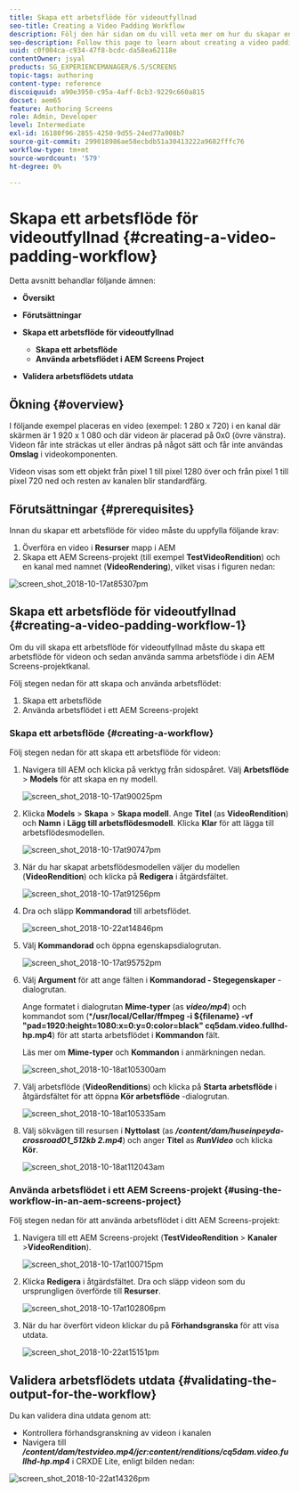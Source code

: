 ```yaml
---
title: Skapa ett arbetsflöde för videoutfyllnad
seo-title: Creating a Video Padding Workflow
description: Följ den här sidan om du vill veta mer om hur du skapar en videoutfyllnad i arbetsflödet för dina resurser.
seo-description: Follow this page to learn about creating a video padding in the workflow for your assets.
uuid: c0f004ca-c934-47f8-bcdc-da58ea62118e
contentOwner: jsyal
products: SG_EXPERIENCEMANAGER/6.5/SCREENS
topic-tags: authoring
content-type: reference
discoiquuid: a90e3950-c95a-4aff-8cb3-9229c660a815
docset: aem65
feature: Authoring Screens
role: Admin, Developer
level: Intermediate
exl-id: 16180f96-2855-4250-9d55-24ed77a908b7
source-git-commit: 299018986ae58ecbdb51a30413222a9682fffc76
workflow-type: tm+mt
source-wordcount: '579'
ht-degree: 0%

---
```


# Skapa ett arbetsflöde för videoutfyllnad {#creating-a-video-padding-workflow}

Detta avsnitt behandlar följande ämnen:

* **Översikt**
* **Förutsättningar**
* **Skapa ett arbetsflöde för videoutfyllnad**
   * **Skapa ett arbetsflöde**
   * **Använda arbetsflödet i AEM Screens Project**

* **Validera arbetsflödets utdata**

## Ökning {#overview}

I följande exempel placeras en video (exempel: 1 280 x 720) i en kanal där skärmen är 1 920 x 1 080 och där videon är placerad på 0x0 (övre vänstra). Videon får inte sträckas ut eller ändras på något sätt och får inte användas **Omslag** i videokomponenten.

Videon visas som ett objekt från pixel 1 till pixel 1280 över och från pixel 1 till pixel 720 ned och resten av kanalen blir standardfärg.

## Förutsättningar {#prerequisites}

Innan du skapar ett arbetsflöde för video måste du uppfylla följande krav:

1. Överföra en video i **Resurser** mapp i AEM
1. Skapa ett AEM Screens-projekt (till exempel **TestVideoRendition**) och en kanal med namnet (**VideoRendering**), vilket visas i figuren nedan:

![screen_shot_2018-10-17at85307pm](assets/screen_shot_2018-10-17at85307pm.png)

## Skapa ett arbetsflöde för videoutfyllnad {#creating-a-video-padding-workflow-1}

Om du vill skapa ett arbetsflöde för videoutfyllnad måste du skapa ett arbetsflöde för videon och sedan använda samma arbetsflöde i din AEM Screens-projektkanal.

Följ stegen nedan för att skapa och använda arbetsflödet:

1. Skapa ett arbetsflöde
1. Använda arbetsflödet i ett AEM Screens-projekt

### Skapa ett arbetsflöde {#creating-a-workflow}

Följ stegen nedan för att skapa ett arbetsflöde för videon:

1. Navigera till AEM och klicka på verktyg från sidospåret. Välj **Arbetsflöde** > **Models** för att skapa en ny modell.

   ![screen_shot_2018-10-17at90025pm](assets/screen_shot_2018-10-17at90025pm.png)

1. Klicka **Models** > **Skapa** > **Skapa modell**. Ange **Titel** (as **VideoRendition**) och **Namn** i **Lägg till arbetsflödesmodell**. Klicka **Klar** för att lägga till arbetsflödesmodellen.

   ![screen_shot_2018-10-17at90747pm](assets/screen_shot_2018-10-17at90747pm.png)

1. När du har skapat arbetsflödesmodellen väljer du modellen (**VideoRendition**) och klicka på **Redigera** i åtgärdsfältet.

   ![screen_shot_2018-10-17at91256pm](assets/screen_shot_2018-10-17at91256pm.png)

1. Dra och släpp **Kommandorad** till arbetsflödet.

   ![screen_shot_2018-10-22at14846pm](assets/screen_shot_2018-10-22at14846pm.png)

1. Välj **Kommandorad** och öppna egenskapsdialogrutan.

   ![screen_shot_2018-10-17at95752pm](assets/screen_shot_2018-10-17at95752pm.png)

1. Välj **Argument** för att ange fälten i **Kommandorad - Stegegenskaper** -dialogrutan.

   Ange formatet i dialogrutan **Mime-typer** (as ***video/mp4***) och kommandot som (***/usr/local/Cellar/ffmpeg -i ${filename} -vf &quot;pad=1920:height=1080:x=0:y=0:color=black&quot; cq5dam.video.fullhd-hp.mp4**) för att starta arbetsflödet i **Kommandon** fält.

   Läs mer om **Mime-typer** och **Kommandon** i anmärkningen nedan.

   ![screen_shot_2018-10-18at105300am](assets/screen_shot_2018-10-18at105300am.png)

1. Välj arbetsflöde (**VideoRenditions**) och klicka på **Starta arbetsflöde** i åtgärdsfältet för att öppna **Kör arbetsflöde** -dialogrutan.

   ![screen_shot_2018-10-18at105335am](assets/screen_shot_2018-10-18at105335am.png)

1. Välj sökvägen till resursen i **Nyttolast** (as ***/content/dam/huseinpeyda-crossroad01_512kb 2.mp4***) och anger **Titel** as ***RunVideo*** och klicka **Kör**.

   ![screen_shot_2018-10-18at112043am](assets/screen_shot_2018-10-18at112043am.png)

### Använda arbetsflödet i ett AEM Screens-projekt {#using-the-workflow-in-an-aem-screens-project}

Följ stegen nedan för att använda arbetsflödet i ditt AEM Screens-projekt:

1. Navigera till ett AEM Screens-projekt (**TestVideoRendition** > **Kanaler** >**VideoRendition**).

   ![screen_shot_2018-10-17at100715pm](assets/screen_shot_2018-10-17at100715pm.png)

1. Klicka **Redigera** i åtgärdsfältet. Dra och släpp videon som du ursprungligen överförde till **Resurser**.

   ![screen_shot_2018-10-17at102806pm](assets/screen_shot_2018-10-17at102806pm.png)

1. När du har överfört videon klickar du på **Förhandsgranska** för att visa utdata.

   ![screen_shot_2018-10-22at15151pm](assets/screen_shot_2018-10-22at15151pm.png)

## Validera arbetsflödets utdata {#validating-the-output-for-the-workflow}

Du kan validera dina utdata genom att:

* Kontrollera förhandsgranskning av videon i kanalen
* Navigera till ***/content/dam/testvideo.mp4/jcr:content/renditions/cq5dam.video.fullhd-hp.mp4*** i CRXDE Lite, enligt bilden nedan:

![screen_shot_2018-10-22at14326pm](assets/screen_shot_2018-10-22at14326pm.png)
